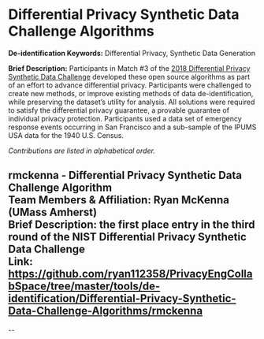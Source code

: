 <h1>Differential Privacy Synthetic Data Challenge Algorithms</h1>

<strong>De-identification Keywords:</strong> Differential Privacy, Synthetic Data Generation

<strong>Brief Description:</strong> Participants in Match #3 of the [2018 Differential Privacy Synthetic Data Challenge](https://www.nist.gov/ctl/pscr/funding-opportunities/prizes-challenges/2018-differential-privacy-synthetic-data-challenge) developed these open source algorithms as part of an effort to advance differential privacy. Participants were challenged to create new methods, or improve existing methods of data de-identification, while preserving the dataset’s utility for analysis. All solutions were required to satisfy the differential privacy guarantee, a provable guarantee of individual privacy protection. Participants used a data set of emergency response events occurring in San Francisco and a sub-sample of the IPUMS USA data for the 1940 U.S. Census.

<em>Contributions are listed in alphabetical order.</em>

<strong>rmckenna - Differential Privacy Synthetic Data Challenge Algorithm</strong></br>
<strong>Team Members & Affiliation:</strong> Ryan McKenna (UMass Amherst)</br>
<strong>Brief Description:</strong> the first place entry in the third round of the NIST Differential Privacy Synthetic Data Challenge</br>
<strong>Link:</strong> https://github.com/ryan112358/PrivacyEngCollabSpace/tree/master/tools/de-identification/Differential-Privacy-Synthetic-Data-Challenge-Algorithms/rmckenna</br>
--
-- 
